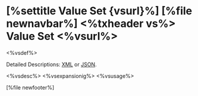 \[%settitle Value Set {vsurl}%\]
\[%file newnavbar%\]
&lt;%txheader vs%&gt; <span id="vs"></span>
Value Set &lt;%vsurl%&gt;
=========================

&lt;%vsdef%&gt;

Detailed Descriptions: [XML](%3C%vsref%%3E.xml.html) or [JSON](%3C%vsref%%3E.json.html).

&lt;%vsdesc%&gt; &lt;%vsexpansionig%&gt; &lt;%vsusage%&gt;

\[%file newfooter%\]
